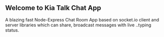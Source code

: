 ## Welcome to Kia Talk Chat App

A blazing fast Node-Express Chat Room App based on socket.io client and server libraries which can share, broadcast messages with live ..typing status.

